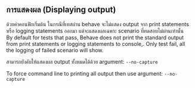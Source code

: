 
## การแสดงผล (Displaying output)

ด้วยค่าคอนฟิกเริ่มต้น ในกรณีที่เทสผ่าน behave จะไม่แสดง output จาก print statements หรือ logging statements ออกมา แต่จะแสดงผลเฉพาะ scenario ที่ทดสอบไม่ผ่านเท่านั้น  
By default for tests that pass, Behave does not print the standard output from print statements or logging statements to console,. Only test fail, all the logging of failed scenario will show. 

สามารถบังคับให้แสดงผล output ทั้งหมดได้ด้วย argument: `--no-capture`

To force command line to printing all output then use argument: `--no-capture`

